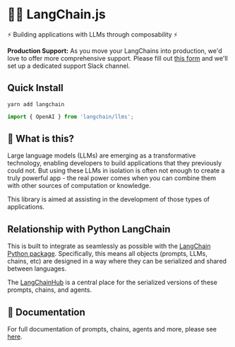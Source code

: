 # 🦜️🔗 LangChain.js

⚡ Building applications with LLMs through composability ⚡

**Production Support:** As you move your LangChains into production, we'd love to offer more comprehensive support.
Please fill out [this form](https://forms.gle/57d8AmXBYp8PP8tZA) and we'll set up a dedicated support Slack channel.

## Quick Install

`yarn add langchain`

```typescript
import { OpenAI } from 'langchain/llms';
```

## 🤔 What is this?

Large language models (LLMs) are emerging as a transformative technology, enabling
developers to build applications that they previously could not.
But using these LLMs in isolation is often not enough to
create a truly powerful app - the real power comes when you can combine them with other sources of computation or
knowledge.

This library is aimed at assisting in the development of those types of applications.

## Relationship with Python LangChain

This is built to integrate as seamlessly as possible with
the [LangChain Python package](https://github.com/hwchase17/langchain). Specifically, this means all objects (prompts,
LLMs, chains, etc) are designed in a way where they can be serialized and shared between languages.

The [LangChainHub](https://github.com/hwchase17/langchain-hub) is a central place for the serialized versions of these
prompts, chains, and agents.

## 📖 Documentation

For full documentation of prompts, chains, agents and more, please
see [here](https://hwchase17.github.io/langchainjs/docs/overview).
